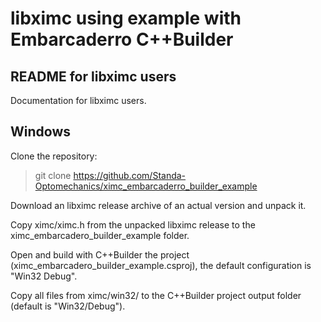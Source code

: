 # libximc using example with Embarcaderro C++Builder

## README for libximc users

Documentation for libximc users. 

## Windows

Clone the repository:
 
> git clone https://github.com/Standa-Optomechanics/ximc_embarcaderro_builder_example

Download an libximc release archive of an actual version and unpack it.

Copy ximc/ximc.h from the unpacked libximc release to the ximc_embarcadero_builder_example folder.

Open and build with C++Builder the project (ximc_embarcadero_builder_example.csproj), the default configuration is "Win32 Debug".

Copy all files from ximc/win32/ to the C++Builder project output folder (default is "Win32/Debug").



